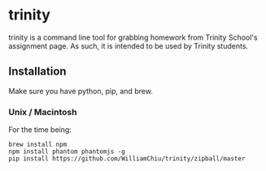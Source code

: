 # trinity

trinity is a command line tool for grabbing homework from Trinity School's assignment page. As such, it is intended to be used by Trinity students.

## Installation

Make sure you have python, pip, and brew.

### Unix / Macintosh

For the time being:
```
brew install npm
npm install phantom phantomjs -g
pip install https://github.com/WilliamChiu/trinity/zipball/master
```
